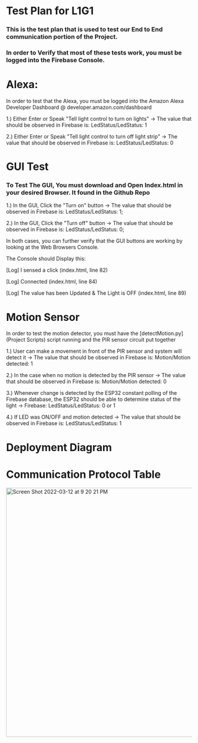 # Test Plan for L1G1 


### This is the test plan that is used to test our End to End communication portion of the Project. 
### In order to Verify that most of these tests work, you must be logged into the Firebase Console. 

# Alexa: 
In order to test that the Alexa, you must be logged into the Amazon Alexa Developer Dashboard @ developer.amazon.com/dashboard

1.) Either Enter or Speak "Tell light control to turn on lights"  -> The value that should be observed in Firebase is: LedStatus/LedStatus: 1

2.) Either Enter or Speak "Tell light control to turn off light strip"  -> The value that should be observed in Firebase is:  LedStatus/LedStatus: 0

# GUI Test

### To Test The GUI, You must download and Open Index.html in your desired Browser. It found in the Github Repo

1.) In the GUI, Click the "Turn on" button  -> The value that should be observed in Firebase is: LedStatus/LedStatus: 1;

2.) In the GUI, Click the "Turn off" button  -> The value that should be observed in Firebase is: LedStatus/LedStatus: 0;

In both cases, you can further verify that the GUI buttons are working by looking at the Web Browsers Console. 

The Console should Display this: 

[Log] I sensed a click (index.html, line 82)

[Log] Connected (index.html, line 84)

[Log] The value has been Updated & The Light is OFF (index.html, line 89)

# Motion Sensor 
In order to test the motion detector, you must have the [detectMotion.py] (Project Scripts) script running and the PIR sensor circuit put together

1.) User can make a movement in front of the PIR sensor and system will detect it -> The value that should be observed in Firebase is: Motion/Motion detected: 1 

2.) In the case when no motion is detected by the PIR sensor -> The value that should be observed in Firebase is: Motion/Motion detected: 0

3.) Whenever change is detected by the ESP32 constant polling of the Firebase database, the ESP32 should be able to determine status of the light -> Firebase: LedStatus/LedStatus: 0 or 1

4.) If LED was ON/OFF and motion detected -> The value that should be observed in Firebase is: LedStatus/LedStatus: 1

# Deployment Diagram


# Communication Protocol Table
<img width="673" alt="Screen Shot 2022-03-12 at 9 20 21 PM" src="https://user-images.githubusercontent.com/15981590/158042092-6095358b-73e9-4b92-bb35-c51cd2fb5357.png">


